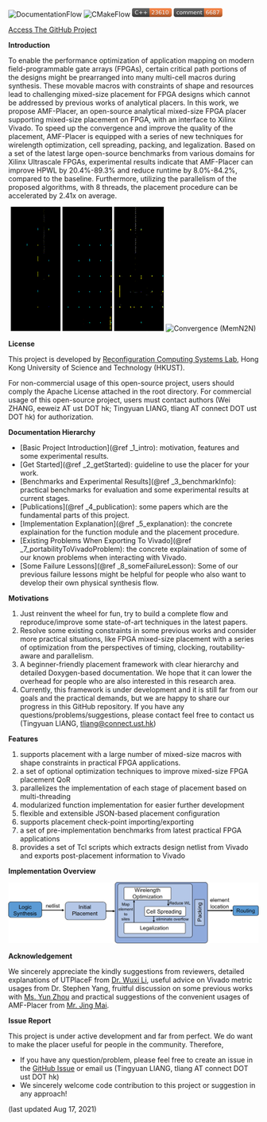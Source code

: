 ![DocumentationFlow](https://github.com/zslwyuan/AMF-Placer/actions/workflows/main.yml/badge.svg) ![CMakeFlow](https://github.com/zslwyuan/AMF-Placer/actions/workflows/cmake.yml/badge.svg)  <img src="https://raw.githubusercontent.com/zslwyuan/AMF-Placer/cloc_code/cloc_code.svg" alt="LoCCode" title="LoCCode" height="18" /> 
  <img src="https://raw.githubusercontent.com/zslwyuan/AMF-Placer/cloc_code/cloc_comment.svg" alt="LoCComment" title="LoCComment" height="18" /> 


<a class="el" href="https://github.com/zslwyuan/AMF-Placer">Access The GitHub Project</a>


**Introduction**

To enable the performance optimization of application mapping on modern field-programmable gate arrays (FPGAs),
certain critical path portions of the designs might be prearranged into many multi-cell macros during synthesis.
These movable macros with constraints of shape and resources lead to challenging mixed-size placement for FPGA
designs which cannot be addressed by previous works of analytical placers. In this work, we propose AMF-Placer,
an open-source analytical mixed-size FPGA placer supporting mixed-size placement on FPGA, with an interface to
Xilinx Vivado. To speed up the convergence and improve the quality of the placement, AMF-Placer is equipped with
a series of new techniques for wirelength optimization, cell spreading, packing, and legalization. Based on a set
of the latest large open-source benchmarks from various domains for Xilinx Ultrascale FPGAs, experimental results
indicate that AMF-Placer can improve HPWL by 20.4%-89.3% and reduce runtime by 8.0%-84.2%, compared to the
baseline. Furthermore, utilizing the parallelism of the proposed algorithms, with 8 threads, the placement procedure
can be accelerated by 2.41x on average. 

<center>
<img src="OpenPiton_converge.gif" alt="Convergence (OpenPiton)" title="Convergence (OpenPiton)" width="100" />    <img src="MiniMap2_converge.gif" alt="Convergence (MiniMap2)" title="Convergence (MiniMap2)" width="100" />   <img src="optimsoc_converge.gif" alt="Convergence (OptimSoC)" title="Convergence (OptimSoC)" width="100" />    <img src="MemN2N_converge.gif" alt="Convergence (MemN2N)" title="Convergence (MemN2N)" width="100" /> 
</center>

**License**

This project is developed by [Reconfiguration Computing Systems Lab](https://eeweiz.home.ece.ust.hk/), Hong Kong University of Science and Technology (HKUST).

For non-commercial usage of this open-source project, users should comply the Apache License attached in the root directory.
For commercial usage of this open-source project, users must contact authors (Wei ZHANG, eeweiz AT ust DOT hk; Tingyuan LIANG, tliang AT connect DOT ust DOT hk) for authorization.

**Documentation Hierarchy**

* [Basic Project Introduction](@ref _1_intro): motivation, features and some experimental results.
* [Get Started](@ref _2_getStarted): guideline to use the placer for your work.
* [Benchmarks and Experimental Results](@ref _3_benchmarkInfo): practical benchmarks for evaluation and some experimental results at current stages.
* [Publications](@ref _4_publication): some papers which are the fundamental parts of this project.
* [Implementation Explanation](@ref _5_explanation): the concrete explaination for the function module and the placement procedure.
* [Existing Problems When Exporting To Vivado](@ref _7_portabilityToVivadoProblem): the concrete explaination of some of our known problems when interacting with Vivado.
* [Some Failure Lessons](@ref _8_someFailureLesson): Some of our previous failure lessons might be helpful for people who also want to develop their own physical synthesis flow.


**Motivations**

1. Just reinvent the wheel for fun, try to build a complete flow and reproduce/improve some state-of-art techniques in the latest papers.
2. Resolve some existing constraints in some previous works and consider more practical situations, like FPGA mixed-size placement with a series of optimization from the perspectives of timing, clocking, routability-aware and parallelism.
3. A beginner-friendly placement framework with clear hierarchy and detailed Doxygen-based documentation. We hope that it can lower the overhead for people who are also interested in this research area.
4. Currently, this framework is under development and it is still far from our goals and the practical demands, but we are happy to share our progress in this GitHub repository. If you have any questions/problems/suggestions, please contact feel free to contact us (Tingyuan LIANG, tliang@connect.ust.hk)


**Features**

1. supports placement with a large number of mixed-size macros with shape constraints in practical FPGA applications.
2. a set of optional optimization techniques to improve mixed-size FPGA placement QoR
3. parallelizes the implementation of each stage of placement based on multi-threading
4. modularized function implementation for easier further development
5. flexible and extensible JSON-based placement configuration
6. supports placement check-point importing/exporting
7. a set of pre-implementation benchmarks from latest practical FPGA applications
8. provides a set of Tcl scripts which extracts design netlist from Vivado and exports post-placement information to Vivado

**Implementation Overview**

<center>
<img src="overview.png" alt="Implementation Overview" title="Implementation Overview" width="800" /> 
</center>

**Acknowledgement**

We sincerely appreciate the kindly suggestions from reviewers, detailed explanations of UTPlaceF from [Dr. Wuxi Li](http://wuxili.net/#about), useful advice on Vivado metric usages from Dr. Stephen Yang, fruitful discussion on some previous works with [Ms. Yun Zhou](https://github.com/YunxZhou) and practical suggestions of the convenient usages of AMF-Placer from [Mr. Jing Mai](https://github.com/magic3007).


**Issue Report**

This project is under active development and far from perfect. We do want to make the placer useful for people in the community. Therefore,
* If you have any question/problem, please feel free to create an issue in the [GitHub Issue](https://github.com/zslwyuan/AMF-Placer/issues) or email us (Tingyuan LIANG, tliang AT connect DOT ust DOT hk)
* We sincerely welcome code contribution to this project or suggestion in any approach!

(last updated Aug 17, 2021)